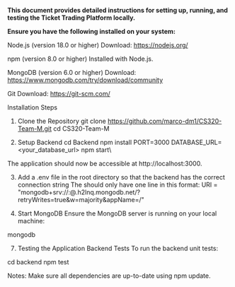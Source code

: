 **This document provides detailed instructions for setting up, running, and testing the Ticket Trading Platform locally.**

**Ensure you have the following installed on your system:**

Node.js (version 18.0 or higher)
Download: https://nodejs.org/

npm (version 8.0 or higher)
Installed with Node.js.

MongoDB (version 6.0 or higher)
Download: https://www.mongodb.com/try/download/community

Git
Download: https://git-scm.com/

Installation Steps
1) Clone the Repository
git clone https://github.com/marco-dm1/CS320-Team-M.git
cd CS320-Team-M

2) Setup Backend
   cd Backend
   npm install
   PORT=3000
   DATABASE_URL=<your_database_url>
   npm start\

The application should now be accessible at http://localhost:3000.

3) Add a .env file in the root directory so that the backend has the correct connection string
   The should only have one line in this format:
   URI = "mongodb+srv://<USERNAME>:<PASSWORD>@<CLUSTER>.h2lnq.mongodb.net/?retryWrites=true&w=majority&appName=<CLUSTER>/<DATABASE>"

5) Start MongoDB
Ensure the MongoDB server is running on your local machine:

mongodb



7) Testing the Application
Backend Tests
To run the backend unit tests:

cd backend
npm test


Notes: 
Make sure all dependencies are up-to-date using npm update.
